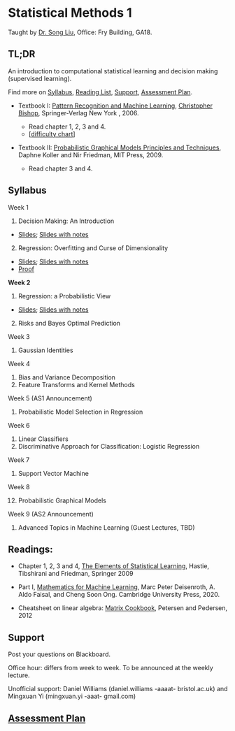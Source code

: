 # Statistical Methods 1

Taught by [Dr. Song Liu](http://allmodelsarewrong.net), Office: Fry Building, GA18. 

## TL;DR
An introduction to computational statistical learning and decision making (supervised learning). 

Find more on 
[Syllabus](#Syllabus), 
[Reading List](#Readings), 
[Support](#Support), 
[Assessment Plan](#Assessment-Plan).

- Textbook I:
[Pattern Recognition and Machine Learning](https://www.microsoft.com/en-us/research/uploads/prod/2006/01/Bishop-Pattern-Recognition-and-Machine-Learning-2006.pdf), [Christopher Bishop](https://www.microsoft.com/en-us/research/people/cmbishop/), Springer-Verlag New York
, 2006. 
  - Read chapter 1, 2, 3 and 4. 
  - [[difficulty chart](https://dominhhai.github.io/en-us/2017/12/ml-prml/#2-1-chapter-1-introduction)]

- Textbook II:
[Probabilistic Graphical Models Principles and Techniques](https://mitpress.mit.edu/books/probabilistic-graphical-models), Daphne Koller and Nir Friedman, MIT Press, 2009. 
  - Read chapter 3 and 4.

## Syllabus 

Week 1
1. Decision Making: An Introduction

- [Slides](lec1/intro.pdf); [Slides with notes](lec1/intro_notes.pdf)

2. Regression: Overfitting and Curse of Dimensionality
- [Slides](lec2/of_cod2.pdf); [Slides with notes](lec2/of_cod2_notes.pdf)
- [Proof](lec2/proof.pdf)

**Week 2**

1. Regression: a Probabilistic View
- [Slides](lec3/prob_reg.pdf); [Slides with notes](lec3/prob_reg_notes.pdf)
2. Risks and Bayes Optimal Prediction

Week 3

1. Gaussian Identities

Week 4
   
1. Bias and Variance Decomposition
2. Feature Transforms and Kernel Methods

Week 5 (AS1 Announcement)

1. Probabilistic Model Selection in Regression

Week 6

1.  Linear Classifiers
2.  Discriminative Approach for Classification: Logistic Regression

Week 7

1.  Support Vector Machine

Week 8

12.  Probabilistic Graphical Models

Week 9 (AS2 Announcement)

1.  Advanced Topics in Machine Learning (Guest Lectures, TBD)


## Readings:
- Chapter 1, 2, 3 and 4, [The Elements of Statistical Learning](http://web.stanford.edu/~hastie/Papers/ESLII.pdf), Hastie, Tibshirani and Friedman, Springer 2009

- Part I, [Mathematics for Machine Learning](https://mml-book.github.io/), Marc Peter Deisenroth, A. Aldo Faisal, and Cheng Soon Ong. Cambridge University Press, 2020.

- Cheatsheet on linear algebra:
[Matrix Cookbook](https://www.math.uwaterloo.ca/~hwolkowi/matrixcookbook.pdf), Petersen and Pedersen, 2012

## Support
Post your questions on Blackboard.

Office hour: differs from week to week. To be announced at the weekly lecture.

Unofficial support: Daniel Williams (daniel.williams -aaaat- bristol.ac.uk) and Mingxuan Yi (mingxuan.yi -aaat- gmail.com)

## [Assessment Plan](SM1_assessment.md)